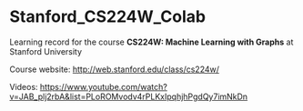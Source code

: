 # Stanford_CS224W_Colab
Learning record for the course **CS224W: Machine Learning with Graphs** at Stanford University

Course website: http://web.stanford.edu/class/cs224w/

Videos: https://www.youtube.com/watch?v=JAB_plj2rbA&list=PLoROMvodv4rPLKxIpqhjhPgdQy7imNkDn
